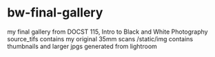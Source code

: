 # bw-final-gallery
 
my final gallery from DOCST 115, Intro to Black and White Photography
source_tifs contains my original 35mm scans
/static/img contains thumbnails and larger jpgs generated from lightroom
